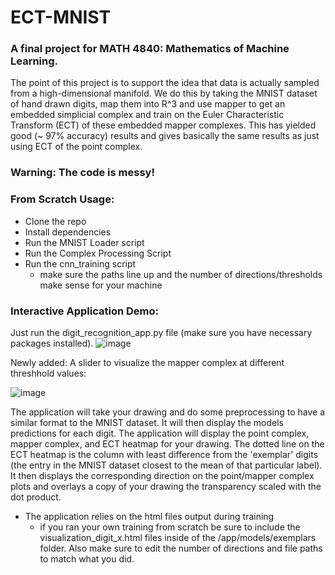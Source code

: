 # ECT-MNIST
### A final project for MATH 4840: Mathematics of Machine Learning.

The point of this project is to support the idea that data is actually sampled from a high-dimensional manifold. We do this by taking the MNIST dataset of hand drawn digits, map them into R^3 and use mapper to get an embedded simplicial complex and train on the Euler Characteristic Transform (ECT) of these embedded mapper complexes. This has yielded good (~ 97% accuracy) results and gives basically the same results as just using ECT of the point complex. 

### Warning: The code is messy! 

### From Scratch Usage: 
- Clone the repo
- Install dependencies
- Run the MNIST Loader script
- Run the Complex Processing Script
- Run the cnn_training script
   - make sure the paths line up and the number of directions/thresholds make sense for your machine
 
### Interactive Application Demo:
Just run the digit_recognition_app.py file (make sure you have necessary packages installed).
![image](https://github.com/user-attachments/assets/0bb77d22-ff6c-49b8-88a2-2008234e30ec)

Newly added: A slider to visualize the mapper complex at different threshhold values:

![image](https://github.com/user-attachments/assets/7047d99c-68d5-4ae5-b0ad-cdf8ce62f242)


The application will take your drawing and do some preprocessing to have a similar format to the MNIST dataset. It will then display the models predictions for each digit. The application will display the point complex, mapper complex, and ECT heatmap for your drawing. The dotted line on the ECT heatmap is the column with least difference from the 'exemplar' digits (the entry in the MNIST dataset closest to the mean of that particular label). It then displays the corresponding direction on the point/mapper complex plots and overlays a copy of your drawing the transparency scaled with the dot product.

- The application relies on the html files output during training
   - if you ran your own training from scratch be sure to include the visualization_digit_x.html files inside of the /app/models/exemplars folder. Also make sure to edit the number of directions and file paths to match what you did.
